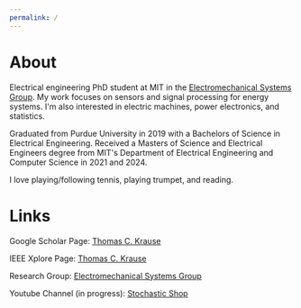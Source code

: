 ```yaml
---
permalink: /
---
```

# **About**
Electrical engineering PhD student at MIT in the [Electromechanical Systems Group](https://emsg.mit.edu/). My work focuses on sensors and signal processing for energy systems. I'm also interested in electric machines, power electronics, and statistics.

Graduated from Purdue University in 2019 with a Bachelors of Science in Electrical Engineering. Received a Masters of Science and Electrical Engineers degree from MIT's Department of Electrical Engineering and Computer Science in 2021 and 2024. 

I love playing/following tennis, playing trumpet, and reading.  


# **Links**
Google Scholar Page: [Thomas C. Krause](https://scholar.google.com/citations?user=uPXBoZgAAAAJ&hl=en)

IEEE Xplore Page: [Thomas C. Krause](https://ieeexplore.ieee.org/author/37088657720)

Research Group: [Electromechanical Systems Group](https://emsg.mit.edu/)

Youtube Channel (in progress): [Stochastic Shop](https://www.youtube.com/@stochasticshop)
